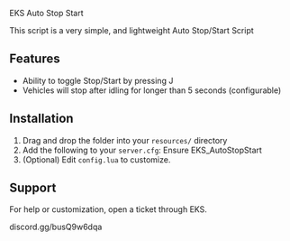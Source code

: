 EKS Auto Stop Start

This script is a very simple, and lightweight Auto Stop/Start Script

## Features
- Ability to toggle Stop/Start by pressing J
- Vehicles will stop after idling for longer than 5 seconds (configurable)

## Installation

1. Drag and drop the folder into your `resources/` directory  
2. Add the following to your `server.cfg`:
  Ensure EKS_AutoStopStart
3. (Optional) Edit `config.lua` to customize.


## Support

For help or customization, open a ticket through EKS.

discord.gg/busQ9w6dqa



